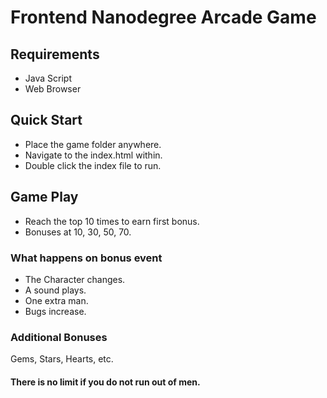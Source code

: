 
# Frontend Nanodegree Arcade Game

## Requirements
	
* Java Script
* Web Browser

## Quick Start

* Place the game folder anywhere.
* Navigate to the index.html within.
* Double click the index file to run.

## Game Play

* Reach the top 10 times to earn first bonus.
* Bonuses at 10, 30, 50, 70.

### What happens on bonus event

* The Character changes.
* A sound plays.
* One extra man.
* Bugs increase.

### Additional Bonuses
Gems, Stars, Hearts, etc.

#### There is no limit if you do not run out of men.

